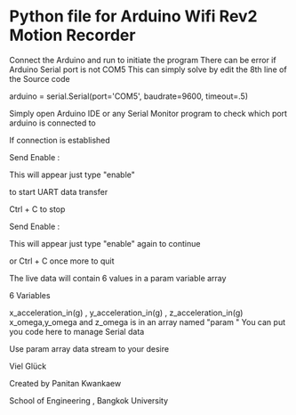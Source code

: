 # Python file for Arduino Wifi Rev2 Motion Recorder 

Connect the Arduino and run to initiate the program 
There can be error if Arduino Serial port is not COM5 
This can simply solve by edit the 8th line of the Source code 

arduino = serial.Serial(port='COM5', baudrate=9600, timeout=.5)

Simply open Arduino IDE or any Serial Monitor program to check which port arduino is connected to 

If connection is established 

Send Enable : 

This will appear just type "enable"

to start UART data transfer 

Ctrl + C to stop

Send Enable : 

This will appear just type "enable" again to continue 

or Ctrl + C once more to quit 

The live data will contain 6 values in a param variable array

6 Variables 

x_acceleration_in(g) , y_acceleration_in(g) , z_acceleration_in(g)
x_omega,y_omega and z_omega is in an array named "param " You can put you code here to manage Serial data

Use param array data stream to your desire 

Viel Glück

Created by Panitan Kwankaew 

School of Engineering , Bangkok University 

